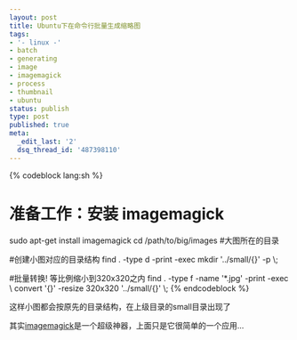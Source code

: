 ```yaml
---
layout: post
title: Ubuntu下在命令行批量生成缩略图
tags:
- '- linux -'
- batch
- generating
- image
- imagemagick
- process
- thumbnail
- ubuntu
status: publish
type: post
published: true
meta:
  _edit_last: '2'
  dsq_thread_id: '487398110'
---
```

{% codeblock lang:sh %}
# 准备工作：安装 imagemagick
sudo apt-get install imagemagick
cd /path/to/big/images #大图所在的目录

#创建小图对应的目录结构
find . -type d -print -exec mkdir '../small/{}' -p \\;

#批量转换! 等比例缩小到320x320之内
find . -type f -name '*.jpg' -print -exec \\
convert '{}' -resize 320x320 '../small/{}' \\;
{% endcodeblock %}

这样小图都会按原先的目录结构，在上级目录的small目录出现了

其实[imagemagick](http://www.imagemagick.org)是一个超级神器，上面只是它很简单的一个应用...
